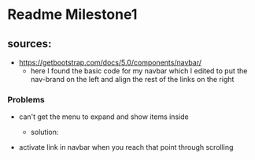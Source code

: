 # Readme Milestone1

## sources:
* https://getbootstrap.com/docs/5.0/components/navbar/
  - here I found the basic code for my navbar 
    which I edited to put the nav-brand on the left and align the rest of the links on the right

### Problems  
* can't get the menu to expand and show items inside
  - solution:

* activate link in navbar when you reach that point through scrolling   
